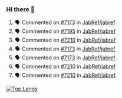### Hi there 👋

<!--START_SECTION:activity-->
1. 🗣 Commented on [#7173](https://github.com/JabRef/jabref/issues/7173) in [JabRef/jabref](https://github.com/JabRef/jabref)
2. 🗣 Commented on [#7195](https://github.com/JabRef/jabref/issues/7195) in [JabRef/jabref](https://github.com/JabRef/jabref)
3. 🗣 Commented on [#7210](https://github.com/JabRef/jabref/issues/7210) in [JabRef/jabref](https://github.com/JabRef/jabref)
4. 🗣 Commented on [#7173](https://github.com/JabRef/jabref/issues/7173) in [JabRef/jabref](https://github.com/JabRef/jabref)
5. 🗣 Commented on [#7173](https://github.com/JabRef/jabref/issues/7173) in [JabRef/jabref](https://github.com/JabRef/jabref)
6. 🗣 Commented on [#7210](https://github.com/JabRef/jabref/issues/7210) in [JabRef/jabref](https://github.com/JabRef/jabref)
7. 🗣 Commented on [#7210](https://github.com/JabRef/jabref/issues/7210) in [JabRef/jabref](https://github.com/JabRef/jabref)
<!--END_SECTION:activity-->

[![Top Langs](https://github-readme-stats.vercel.app/api/top-langs/?username=k3KAW8Pnf7mkmdSMPHz27&layout=compact)](https://github.com/anuraghazra/github-readme-stats)

<!--
**k3KAW8Pnf7mkmdSMPHz27/k3KAW8Pnf7mkmdSMPHz27** is a ✨ _special_ ✨ repository because its `README.md` (this file) appears on your GitHub profile.

Here are some ideas to get you started:

- 🔭 I’m currently working on ...
- 🌱 I’m currently learning ...
- 👯 I’m looking to collaborate on ...
- 🤔 I’m looking for help with ...
- 💬 Ask me about ...
- 📫 How to reach me: ...
- 😄 Pronouns: ...
- ⚡ Fun fact: ...
-->
